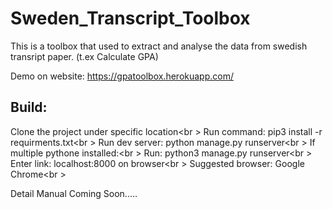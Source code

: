 # Sweden_Transcript_Toolbox
This is a toolbox that used to extract and analyse the data from swedish transript paper. (t.ex Calculate GPA)

Demo on website: https://gpatoolbox.herokuapp.com/

## Build:
Clone the project under specific location<br \>
Run command: pip3 install -r requirments.txt<br \>
Run dev server: python manage.py runserver<br \>
If multiple pythone installed:<br \>
Run: python3 manage.py runserver<br \>
Enter link: localhost:8000 on browser<br \>
Suggested browser: Google Chrome<br \>



Detail Manual Coming Soon.....
